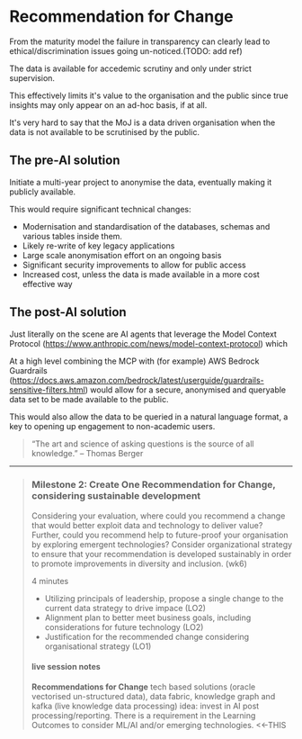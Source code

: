 # Recommendation for Change

From the maturity model the failure in transparency can clearly lead to ethical/discrimination issues going un-noticed.(TODO: add ref)

The data is available for accedemic scrutiny and only under strict supervision. 

This effectively limits it's value to the organisation and the public since true insights may only appear on an ad-hoc basis, if at all.

It's very hard to say that the MoJ is a data driven organisation when the data is not available to be scrutinised by the public.

## The pre-AI solution

Initiate a multi-year project to anonymise the data, eventually making it publicly available.

This would require significant technical changes:
  - Modernisation and standardisation of the databases, schemas and various tables inside them.
  - Likely re-write of key legacy applications
  - Large scale anonymisation effort on an ongoing basis
  - Significant security improvements to allow for public access
  - Increased cost, unless the data is made available in a more cost effective way

## The post-AI solution

Just literally on the scene are AI agents that leverage the Model Context Protocol (https://www.anthropic.com/news/model-context-protocol) which 

At a high level combining the MCP with (for example) AWS Bedrock Guardrails (https://docs.aws.amazon.com/bedrock/latest/userguide/guardrails-sensitive-filters.html) would allow for a secure, anonymised and queryable data set to be made available to the public.

This would also allow the data to be queried in a natural language format, a key to opening up engagement to non-academic users.

> “The art and science of asking questions is the source of all knowledge.” – Thomas Berger

---
> ### Milestone 2: Create One Recommendation for Change, considering sustainable development
>
> Considering your evaluation, where could you recommend a change that would better exploit data and technology to deliver value?
> Further, could you recommend help to future-proof your organisation by exploring emergent technologies? Consider organizational strategy to ensure that your recommendation is developed sustainably in order to promote improvements in diversity and inclusion. (wk6)
>
> 4 minutes
> * Utilizing principals of leadership, propose a single change to the current data strategy to drive impace (LO2)
> * Alignment plan to better meet business goals, including considerations for future technology (LO2)
> * Justification for the recommended change considering organisational strategy (LO1)
>
> #### live session notes 
>
> **Recommendations for Change**
> tech based solutions (oracle vectorised un-structured data), data fabric, knowledge graph and kafka (live knowledge data processing)
> idea: invest in AI post processing/reporting.
> There is a requirement in the Learning Outcomes to consider ML/AI and/or emerging technologies. <<-THIS
